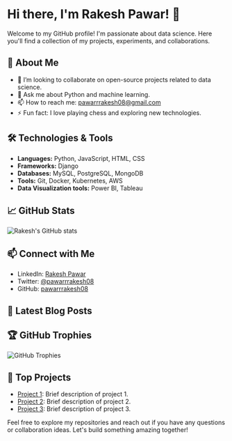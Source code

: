 # Hi there, I'm Rakesh Pawar! 👋

Welcome to my GitHub profile! I'm passionate about data science. Here you'll find a collection of my projects, experiments, and collaborations.

## 🚀 About Me

- 👯 I’m looking to collaborate on open-source projects related to data science.
- 💬 Ask me about Python and machine learning.
- 📫 How to reach me: [pawarrrakesh08@gmail.com](mailto:pawarrrakesh08@gmail.com)
- ⚡ Fun fact: I love playing chess and exploring new technologies.

## 🛠️ Technologies & Tools

- **Languages:** Python, JavaScript, HTML, CSS
- **Frameworks:** Django
- **Databases:** MySQL, PostgreSQL, MongoDB
- **Tools:** Git, Docker, Kubernetes, AWS
- **Data Visualization tools:** Power BI, Tableau

## 📈 GitHub Stats

![Rakesh's GitHub stats](https://github-readme-stats.vercel.app/api?username=pawarrrakesh08&show_icons=true&theme=radical)

## 📫 Connect with Me

- LinkedIn: [Rakesh Pawar](https://www.linkedin.com/in/rakesh-pawar)
- Twitter: [@pawarrrakesh08](https://twitter.com/pawarrrakesh08)
- GitHub: [pawarrrakesh08](https://github.com/pawarrrakesh08)

## 📝 Latest Blog Posts

<!-- BLOG-POST-LIST:START -->
<!-- - [Title of the latest blog post](#)
- [Another blog post title](#) -->
<!-- BLOG-POST-LIST:END -->

## 🏆 GitHub Trophies

![GitHub Trophies](https://github-profile-trophy.vercel.app/?username=pawarrrakesh08&theme=radical)

## 🔗 Top Projects

- [Project 1](https://github.com/pawarrrakesh08/project1): Brief description of project 1.
- [Project 2](https://github.com/pawarrrakesh08/project2): Brief description of project 2.
- [Project 3](https://github.com/pawarrrakesh08/project3): Brief description of project 3.

Feel free to explore my repositories and reach out if you have any questions or collaboration ideas. Let's build something amazing together!

